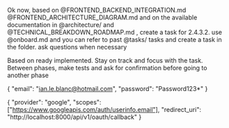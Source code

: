 Ok now, based on @FRONTEND_BACKEND_INTEGRATION.md @FRONTEND_ARCHITECTURE_DIAGRAM.md and on the available documentation in @architecture/ and @TECHNICAL_BREAKDOWN_ROADMAP.md , create a task for 2.4.3.2. use @onboard.md and you can refer to past @tasks/ tasks and create a task in the folder. ask questions when necessary

Based on ready implemented. Stay on track and focus with the task. Between phases, make tests and ask for confirmation before going to another phase

{
"email": "ian.le.blanc@hotmail.com",
"password": "Password123\*"
}

{
"provider": "google",
"scopes": ["https://www.googleapis.com/auth/userinfo.email"],
"redirect_uri": "http://localhost:8000/api/v1/oauth/callback"
}
